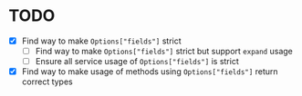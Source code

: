 # TODO

- [x] Find way to make `Options["fields"]` strict
  - [ ] Find way to make `Options["fields"]` strict but support `expand` usage
  - [ ] Ensure all service usage of `Options["fields"]` is strict
- [x] Find way to make usage of methods using `Options["fields"]` return correct types
